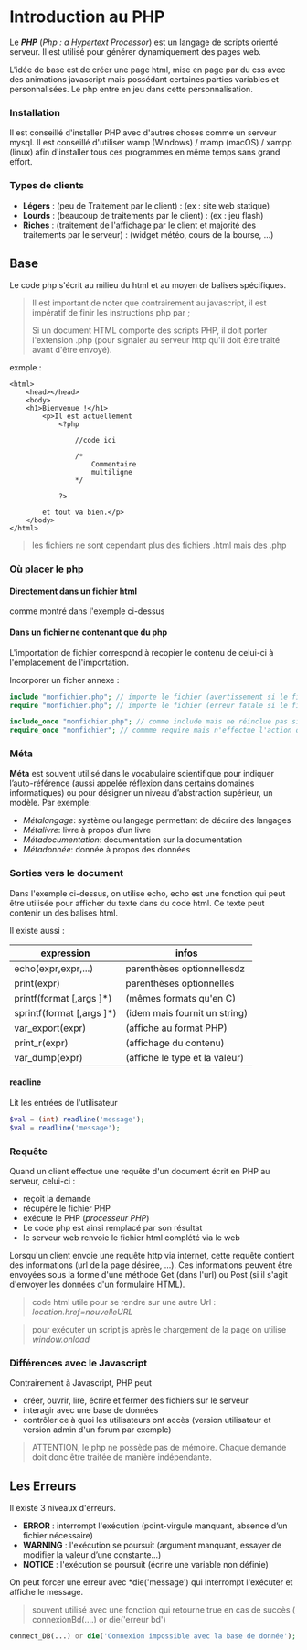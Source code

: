 # Introduction au PHP

Le ***PHP*** (*Php : a Hypertext Processor*) est un langage de scripts orienté serveur. Il est utilisé pour générer dynamiquement des pages web.

L'idée de base est de créer une page html, mise en page par du css avec des animations javascript mais possédant certaines parties variables et personnalisées. Le php entre en jeu dans cette personnalisation.

### Installation 

Il est conseillé d'installer PHP avec d'autres choses comme un serveur mysql. Il est conseillé d'utiliser wamp (Windows) / mamp (macOS) / xampp (linux) afin d'installer tous ces programmes en même temps sans grand effort. 


### Types de clients 
* **Légers** : (peu de Traitement par le client) : (ex : site web statique)
* **Lourds** : (beaucoup de traitements par le client) :  (ex : jeu flash) 
* **Riches** : (traitement de l'affichage par le client et majorité des traitements par le serveur) : (widget météo, cours de la bourse, ...)

## Base

Le code php s'écrit au milieu du html et au moyen de balises spécifiques.

> Il est important de noter que contrairement au javascript, il est impératif de finir les instructions php par ;
>
> Si un document HTML comporte des scripts PHP, il doit porter l'extension .php (pour signaler au serveur http qu'il doit être traité avant d'être envoyé).

exmple : 

```php+HTML
<html>
    <head></head>
    <body>
    <h1>Bienvenue !</h1>
        <p>Il est actuellement
            <?php
            
                //code ici
            
            	/*	
            		Commentaire
            	 	multiligne
            	*/
            
            ?>
            
        et tout va bien.</p>
    </body>
</html>
```


> les fichiers ne sont cependant plus des fichiers .html mais des .php

### Où placer le php

#### Directement dans un fichier html

comme montré dans l'exemple ci-dessus

#### Dans un fichier ne contenant que du php 

L'importation de fichier correspond à recopier le contenu de celui-ci à l'emplacement de l'importation.

Incorporer un ficher annexe : 

```php
include "monfichier.php"; // importe le fichier (avertissement si le fichier n'existe pas)
require "monfichier.php"; // importe le fichier (erreur fatale si le fichier n'existe pas)

include_once "monfichier.php"; // comme include mais ne réinclue pas si il on l'a déjà inclue
require_once "monfichier"; // commme require mais n'effectue l'action que si c'est la première fois que on l'inclue
```



### Méta
**Méta** est souvent utilisé dans le vocabulaire scientifique pour indiquer l’auto-référence (aussi appelée réflexion dans certains domaines informatiques) ou pour désigner un niveau d’abstraction supérieur, un modèle. Par exemple:
* *Métalangage*: système ou langage permettant de décrire des langages
* *Métalivre*: livre à propos d’un livre
* *Métadocumentation*: documentation sur la documentation
* *Métadonnée*: donnée à propos des données

### Sorties vers le document 

Dans l'exemple ci-dessus, on utilise echo, echo est une fonction qui peut être utilisée pour afficher du texte dans du code html. Ce texte peut contenir un des balises html. 

Il existe aussi : 

|expression|infos|
| --- | --- |
|echo(expr,expr,...)|parenthèses optionnellesdz|
|print(expr)|parenthèses optionnelles|
|printf(format [,args ]*)|(mêmes formats qu'en C)|
|sprintf(format [,args ]*)|(idem mais fournit un string)|
|var_export(expr)|(affiche au format PHP)|
|print_r(expr)|(affichage du contenu)|
|var_dump(expr)|(affiche le type et la valeur)|

#### readline

Lit les entrées de l'utilisateur 

```php
$val = (int) readline('message');
$val = readline('message');  
```

### Requête

Quand un client effectue une requête d'un document écrit en PHP au serveur, celui-ci : 

* reçoit la demande
* récupère le fichier PHP
* exécute le PHP (*processeur PHP*)
* Le code php est ainsi remplacé par son résultat 
* le serveur web renvoie le fichier html complété via le web

Lorsqu'un client envoie une requête http via internet, cette requête contient des informations (url de la page désirée, ...). Ces informations peuvent être envoyées sous la forme d'une méthode Get (dans l'url) ou Post (si il s'agit d'envoyer les données d'un formulaire HTML).


> code html utile pour se rendre sur une autre Url : *location.href=nouvelleURL*

> pour exécuter un script js après le chargement de la page on utilise *window.onload*

### Différences avec le Javascript

Contrairement à Javascript, PHP peut
* créer, ouvrir, lire, écrire et fermer des fichiers sur le serveur 
* interagir avec une base de données 
* contrôler ce à quoi les utilisateurs ont accès (version utilisateur et version admin d'un forum par exemple) 

> ATTENTION, le php ne possède pas de mémoire. Chaque demande doit donc être traitée de manière indépendante.



## Les Erreurs 

Il existe 3 niveaux d'erreurs.

* **ERROR** : interrompt l'exécution (point-virgule manquant, absence d’un fichier nécessaire)
* **WARNING** : l'exécution se poursuit (argument manquant, essayer de modifier la valeur d’une constante...)
* **NOTICE** : l'exécution se poursuit (écrire une variable non définie)

On peut forcer une erreur avec *die('message') qui interrompt l'exécuter et affiche le message.

> souvent utilisé avec une fonction qui retourne true en cas de succès ( connexionBd(....) or die('erreur bd')

```php
connect_DB(...) or die('Connexion impossible avec la base de donnée');
```

